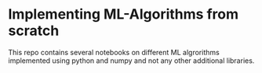 # Implementing ML-Algorithms from scratch

This repo contains several notebooks on different ML algrorithms implemented using python and numpy and not any other additional libraries.
